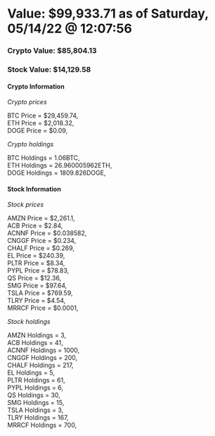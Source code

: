 # Value: $99,933.71 as of Saturday, 05/14/22 @ 12:07:56 

### Crypto Value: $85,804.13

### Stock Value: $14,129.58

#### Crypto Information 
*Crypto prices* 

BTC Price = $29,459.74,  
ETH Price = $2,018.32,  
DOGE Price = $0.09,  


*Crypto holdings* 

BTC Holdings = 1.06BTC,  
ETH Holdings = 26.960005962ETH,  
DOGE Holdings = 1809.826DOGE,  


#### Stock Information 

*Stock prices* 

AMZN Price = $2,261.1,  
ACB Price = $2.84,  
ACNNF Price = $0.038582,  
CNGGF Price = $0.234,  
CHALF Price = $0.269,  
EL Price = $240.39,  
PLTR Price = $8.34,  
PYPL Price = $78.83,  
QS Price = $12.36,  
SMG Price = $97.64,  
TSLA Price = $769.59,  
TLRY Price = $4.54,  
MRRCF Price = $0.0001,  


*Stock holdings* 

AMZN Holdings = 3,  
ACB Holdings = 41,  
ACNNF Holdings = 1000,  
CNGGF Holdings = 200,  
CHALF Holdings = 217,  
EL Holdings = 5,  
PLTR Holdings = 61,  
PYPL Holdings = 6,  
QS Holdings = 30,  
SMG Holdings = 15,  
TSLA Holdings = 3,  
TLRY Holdings = 167,  
MRRCF Holdings = 700,  


